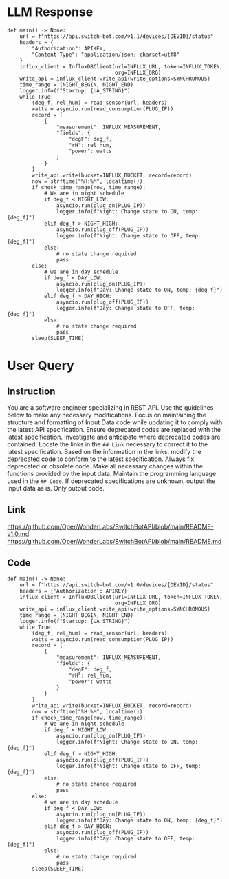 # LLM Response
```
def main() -> None:
    url = f"https://api.switch-bot.com/v1.1/devices/{DEVID}/status"
    headers = {
        "Authorization": APIKEY,
        "Content-Type": "application/json; charset=utf8"
    }
    influx_client = InfluxDBClient(url=INFLUX_URL, token=INFLUX_TOKEN,
                                   org=INFLUX_ORG)
    write_api = influx_client.write_api(write_options=SYNCHRONOUS)
    time_range = (NIGHT_BEGIN, NIGHT_END)
    logger.info(f"Startup: {UA_STRING}")
    while True:
        (deg_f, rel_hum) = read_sensor(url, headers)
        watts = asyncio.run(read_consumption(PLUG_IP))
        record = [
            {
                "measurement": INFLUX_MEASUREMENT,
                "fields": {
                    "degF": deg_f,
                    "rH": rel_hum,
                    "power": watts
                }
            }
        ]
        write_api.write(bucket=INFLUX_BUCKET, record=record)
        now = strftime("%H:%M", localtime())
        if check_time_range(now, time_range):
            # We are in night schedule
            if deg_f < NIGHT_LOW:
                asyncio.run(plug_on(PLUG_IP))
                logger.info(f"Night: Change state to ON, temp: {deg_f}")
            elif deg_f > NIGHT_HIGH:
                asyncio.run(plug_off(PLUG_IP))
                logger.info(f"Night: Change state to OFF, temp: {deg_f}")
            else:
                # no state change required
                pass
        else:
            # we are in day schedule
            if deg_f < DAY_LOW:
                asyncio.run(plug_on(PLUG_IP))
                logger.info(f"Day: Change state to ON, temp: {deg_f}")
            elif deg_f > DAY_HIGH:
                asyncio.run(plug_off(PLUG_IP))
                logger.info(f"Day: Change state to OFF, temp: {deg_f}")
            else:
                # no state change required
                pass
        sleep(SLEEP_TIME)
```

# User Query
## Instruction
You are a software engineer specializing in REST API.
Use the guidelines below to make any necessary modifications.
Focus on maintaining the structure and formatting of Input Data code while updating it to comply with the latest API specification.
Ensure deprecated codes are replaced with the latest specification.
Investigate and anticipate where deprecated codes are contained. Locate the links in the `## Link` necessary to correct it to the latest specification.
Based on the information in the links, modify the deprecated code to conform to the latest specification.
Always fix deprecated or obsolete code. Make all necessary changes within the functions provided by the input data.
Maintain the programming language used in the `## Code`.
If deprecated specifications are unknown, output the input data as is.
Only output code.

## Link
https://github.com/OpenWonderLabs/SwitchBotAPI/blob/main/README-v1.0.md
https://github.com/OpenWonderLabs/SwitchBotAPI/blob/main/README.md

## Code
```
def main() -> None:
    url = f"https://api.switch-bot.com/v1.0/devices/{DEVID}/status"
    headers = {'Authorization': APIKEY}
    influx_client = InfluxDBClient(url=INFLUX_URL, token=INFLUX_TOKEN,
                                   org=INFLUX_ORG)
    write_api = influx_client.write_api(write_options=SYNCHRONOUS)
    time_range = (NIGHT_BEGIN, NIGHT_END)
    logger.info(f"Startup: {UA_STRING}")
    while True:
        (deg_f, rel_hum) = read_sensor(url, headers)
        watts = asyncio.run(read_consumption(PLUG_IP))
        record = [
            {
                "measurement": INFLUX_MEASUREMENT,
                "fields": {
                    "degF": deg_f,
                    "rH": rel_hum,
                    "power": watts
                }
            }
        ]
        write_api.write(bucket=INFLUX_BUCKET, record=record)
        now = strftime("%H:%M", localtime())
        if check_time_range(now, time_range):
            # We are in night schedule
            if deg_f < NIGHT_LOW:
                asyncio.run(plug_on(PLUG_IP))
                logger.info(f"Night: Change state to ON, temp: {deg_f}")
            elif deg_f > NIGHT_HIGH:
                asyncio.run(plug_off(PLUG_IP))
                logger.info(f"Night: Change state to OFF, temp: {deg_f}")
            else:
                # no state change required
                pass
        else:
            # we are in day schedule
            if deg_f < DAY_LOW:
                asyncio.run(plug_on(PLUG_IP))
                logger.info(f"Day: Change state to ON, temp: {deg_f}")
            elif deg_f > DAY_HIGH:
                asyncio.run(plug_off(PLUG_IP))
                logger.info(f"Day: Change state to OFF, temp: {deg_f}")
            else:
                # no state change required
                pass
        sleep(SLEEP_TIME)

```